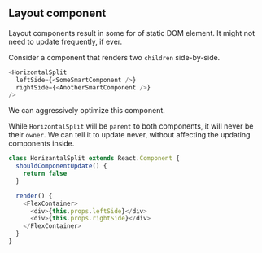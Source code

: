 ## Layout component

Layout components result in some for of static DOM element. It might not need to update frequently, if ever.

Consider a component that renders two `children` side-by-side.

```js
<HorizontalSplit
  leftSide={<SomeSmartComponent />}
  rightSide={<AnotherSmartComponent />}
/>
```

We can aggressively optimize this component.

While `HorizontalSplit` will be `parent` to both components, it will never be their `owner`. We can tell it to update never, without affecting the updating components inside.

```js
class HorizantalSplit extends React.Component {
  shouldComponentUpdate() {
    return false
  }

  render() {
    <FlexContainer>
      <div>{this.props.leftSide}</div>
      <div>{this.props.rightSide}</div>
    </FlexContainer>
  }
}  
```